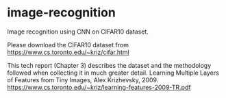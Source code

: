# image-recognition
Image recognition using CNN on CIFAR10 dataset.

Please download the CIFAR10 dataset from https://www.cs.toronto.edu/~kriz/cifar.html



This tech report (Chapter 3) describes the dataset and the methodology followed when collecting it in much greater detail. 
Learning Multiple Layers of Features from Tiny Images, Alex Krizhevsky, 2009.
https://www.cs.toronto.edu/~kriz/learning-features-2009-TR.pdf
